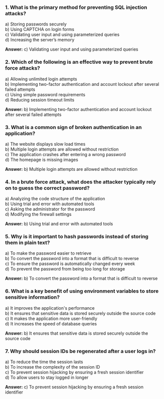 ### **1. What is the primary method for preventing SQL injection attacks?**

a) Storing passwords securely  
b) Using CAPTCHA on login forms  
c) Validating user input and using parameterized queries  
d) Increasing the server’s memory

**Answer:** c) Validating user input and using parameterized queries

### **2. Which of the following is an effective way to prevent brute force attacks?**

a) Allowing unlimited login attempts  
b) Implementing two-factor authentication and account lockout after several failed attempts  
c) Using simple password requirements  
d) Reducing session timeout limits

**Answer:** b) Implementing two-factor authentication and account lockout after several failed attempts
### **3. What is a common sign of broken authentication in an application?**

a) The website displays slow load times  
b) Multiple login attempts are allowed without restriction  
c) The application crashes after entering a wrong password  
d) The homepage is missing images

**Answer:** b) Multiple login attempts are allowed without restriction

### **4. In a brute force attack, what does the attacker typically rely on to guess the correct password?**

a) Analyzing the code structure of the application  
b) Using trial and error with automated tools  
c) Asking the administrator for the password  
d) Modifying the firewall settings

**Answer:** b) Using trial and error with automated tools

### **5. Why is it important to hash passwords instead of storing them in plain text?**

a) To make the password easier to retrieve  
b) To convert the password into a format that is difficult to reverse  
c) To ensure the password is automatically changed every week  
d) To prevent the password from being too long for storage

**Answer:** b) To convert the password into a format that is difficult to reverse



### **6. What is a key benefit of using environment variables to store sensitive information?**

a) It improves the application's performance  
b) It ensures that sensitive data is stored securely outside the source code  
c) It makes the application more user-friendly  
d) It increases the speed of database queries

**Answer:** b) It ensures that sensitive data is stored securely outside the source code


### **7. Why should session IDs be regenerated after a user logs in?**

a) To reduce the time the session lasts  
b) To increase the complexity of the session ID  
c) To prevent session hijacking by ensuring a fresh session identifier  
d) To allow users to stay logged in longer

**Answer:** c) To prevent session hijacking by ensuring a fresh session identifier
<!--stackedit_data:
eyJoaXN0b3J5IjpbNDU1NzUxMTA5LDEyODE3NDI0MDQsLTIwOD
g3NDY2MTJdfQ==
-->